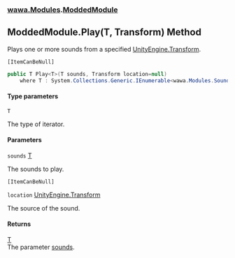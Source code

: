 ### [wawa.Modules](wawa.Modules.md 'wawa.Modules').[ModdedModule](ModdedModule.md 'wawa.Modules.ModdedModule')

## ModdedModule.Play<T>(T, Transform) Method

Plays one or more sounds from a specified [UnityEngine.Transform](https://docs.microsoft.com/en-us/dotnet/api/UnityEngine.Transform 'UnityEngine.Transform').<p/>`[ItemCanBeNull]`

```csharp
public T Play<T>(T sounds, Transform location=null)
    where T : System.Collections.Generic.IEnumerable<wawa.Modules.Sound>;
```
#### Type parameters

<a name='wawa.Modules.ModdedModule.Play_T_(T,Transform).T'></a>

`T`

The type of iterator.
#### Parameters

<a name='wawa.Modules.ModdedModule.Play_T_(T,Transform).sounds'></a>

`sounds` [T](ModdedModule.Play{T}(T,Transform).md#wawa.Modules.ModdedModule.Play_T_(T,Transform).T 'wawa.Modules.ModdedModule.Play<T>(T, Transform).T')

The sounds to play.<p/>`[ItemCanBeNull]`

<a name='wawa.Modules.ModdedModule.Play_T_(T,Transform).location'></a>

`location` [UnityEngine.Transform](https://docs.microsoft.com/en-us/dotnet/api/UnityEngine.Transform 'UnityEngine.Transform')

The source of the sound.

#### Returns
[T](ModdedModule.Play{T}(T,Transform).md#wawa.Modules.ModdedModule.Play_T_(T,Transform).T 'wawa.Modules.ModdedModule.Play<T>(T, Transform).T')  
The parameter [sounds](ModdedModule.Play{T}(T,Transform).md#wawa.Modules.ModdedModule.Play_T_(T,Transform).sounds 'wawa.Modules.ModdedModule.Play<T>(T, Transform).sounds').